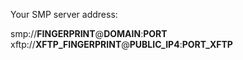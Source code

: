 Your SMP server address:

smp://__FINGERPRINT__@__DOMAIN__:__PORT__
xftp://__XFTP_FINGERPRINT__@__PUBLIC_IP4__:__PORT_XFTP__
